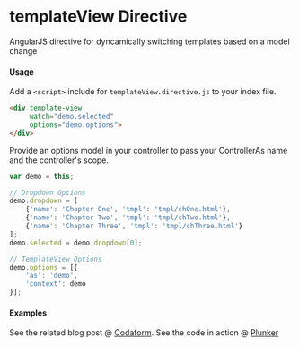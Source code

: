 # templateView Directive
AngularJS directive for dyncamically switching templates based on a model change

#### Usage
Add a `<script>` include for `templateView.directive.js` to your index file.

``` html
<div template-view
   	 watch="demo.selected"
	 options="demo.options">
</div>
```

Provide an options model in your controller to pass your ControllerAs name and the controller's scope.

``` javascript
var demo = this;

// Dropdown Options
demo.dropdown = [
    {'name': 'Chapter One', 'tmpl': 'tmpl/chOne.html'},
    {'name': 'Chapter Two', 'tmpl': 'tmpl/chTwo.html'},
    {'name': 'Chapter Three', 'tmpl': 'tmpl/chThree.html'}
];
demo.selected = demo.dropdown[0];

// TemplateView Options
demo.options = [{
    'as': 'demo',
    'context': demo
}];
```

#### Examples
See the related blog post @ <a href="http://www.codaform.net">Codaform</a>.
See the code in action @ <a href="http://plnkr.co/edit/66SwNeMdVx15YgbPZgng?p=preview">Plunker</a>

